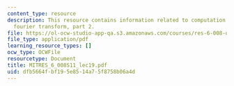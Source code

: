 ```yaml
---
content_type: resource
description: This resource contains information related to computation of the discrete
  fourier transform, part 2.
file: https://ol-ocw-studio-app-qa.s3.amazonaws.com/courses/res-6-008-digital-signal-processing-spring-2011/dfb5664fbf195e8514a75f8758b06a4d_MITRES_6_008S11_lec19.pdf
file_type: application/pdf
learning_resource_types: []
ocw_type: OCWFile
resourcetype: Document
title: MITRES_6_008S11_lec19.pdf
uid: dfb5664f-bf19-5e85-14a7-5f8758b06a4d
---
```

